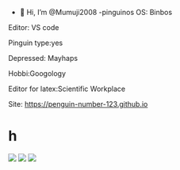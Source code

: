 - 👋 Hi, I’m @Mumuji2008
-pinguinos
OS: Binbos


Editor: VS code

Pinguin type:yes

Depressed: Mayhaps

Hobbi:Googology

Editor for latex:Scientific Workplace

Site: https://penguin-number-123.github.io
# h
![](https://img.shields.io/badge/Editor-VSCode-informational?style=plastic&logo=visual-studio-code&logoColor=white&color=2bbc8a)
![](https://img.shields.io/badge/OS-Windows-blue?style=plastic&logo=appveyor)
![](https://img.shields.io/badge/Languages%3A-Python%2C%20Js-blue?style=plastic&logo=appveyor)
<!---
Mumuji2008/Mumuji2008 is a ✨ special ✨ repository because its `README.md` (this file) appears on your GitHub profile.
You can click the Preview link to take a look at your changes.
--->
